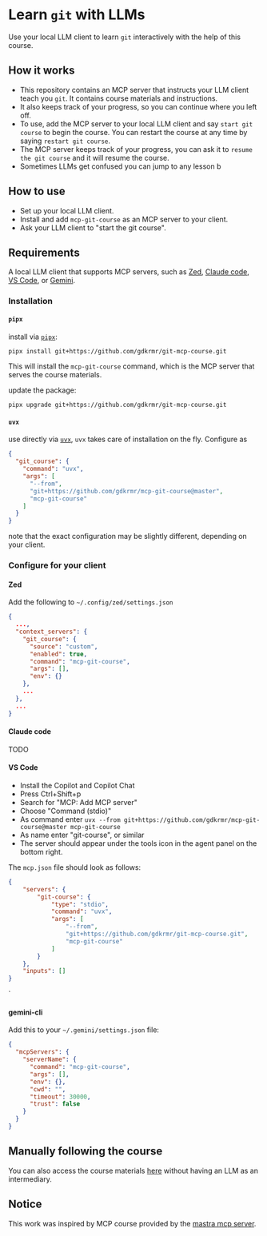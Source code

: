# Learn `git` with LLMs

Use your local LLM client to learn `git` interactively with the help of this course.

## How it works

- This repository contains an MCP server that instructs your LLM client teach you `git`. It contains course materials and instructions.
- It also keeps track of your progress, so you can continue where you left off.
- To use, add the MCP server to your local LLM client and say `start git course` to begin the course. You can restart the course at any time by saying `restart git course`.
- The MCP server keeps track of your progress, you can ask it to `resume the git course` and it will resume the course.
- Sometimes LLMs get confused you can jump to any lesson b

## How to use

- Set up your local LLM client.
- Install and add `mcp-git-course` as an MCP server to your client.
- Ask your LLM client to "start the git course".

## Requirements

A local LLM client that supports MCP servers, such as [Zed](https://zed.dev), [Claude code](https://claude.ai), [VS Code](https://code.visualstudio.com), or [Gemini](https://ai.google.dev/gemini).

### Installation

#### `pipx`

install via [`pipx`](https://pipx.pypa.io/latest/installation):

```bash
pipx install git+https://github.com/gdkrmr/git-mcp-course.git
```

This will install the `mcp-git-course` command, which is the MCP server that serves the course materials.

update the package:

```bash
pipx upgrade git+https://github.com/gdkrmr/git-mcp-course.git
```

#### `uvx`

use directly via [`uvx`](https://docs.astral.sh/uv/), `uvx` takes care of installation on the fly. Configure as 

```json
{
  "git_course": {
    "command": "uvx",
    "args": [
      "--from",
      "git+https://github.com/gdkrmr/mcp-git-course@master",
      "mcp-git-course"
    ]
  }
}
```

note that the exact configuration may be slightly different, depending on your client.

### Configure for your client

#### Zed

Add the following to `~/.config/zed/settings.json`

```json
{
  ...,
  "context_servers": {
    "git_course": {
      "source": "custom",
      "enabled": true,
      "command": "mcp-git-course",
      "args": [],
      "env": {}
    },
    ...
  },
  ...
}
```

#### Claude code

TODO

#### VS Code

- Install the Copilot and Copilot Chat 
- Press Ctrl+Shift+p 
- Search for "MCP: Add MCP server"
- Choose "Command (stdio)"
- As command enter `uvx --from git+https://github.com/gdkrmr/mcp-git-course@master mcp-git-course`
- As name enter "git-course", or similar
- The server should appear under the tools icon in the agent panel on the bottom right.

The `mcp.json` file should look as follows:

``` json
{
	"servers": {
		"git-course": {
			"type": "stdio",
			"command": "uvx",
			"args": [
				"--from",
				"git+https://github.com/gdkrmr/git-mcp-course.git",
				"mcp-git-course"
			]
		}
	},
	"inputs": []
}
```

`

#### gemini-cli

Add this to your `~/.gemini/settings.json` file:

```json
{
  "mcpServers": {
    "serverName": {
      "command": "mcp-git-course",
      "args": [],
      "env": {},
      "cwd": "",
      "timeout": 30000,
      "trust": false
    }
  }
}
```

## Manually following the course

You can also access the course materials [here](https://github.com/gdkrmr/mcp-git-course/tree/master/src/mcp_git_course/resources/lessons) without having an LLM as an intermediary.

## Notice

This work was inspired by MCP course provided by the [mastra mcp server](https://github.com/mastra-ai).

